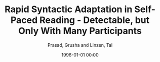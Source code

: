 ---
layout: post
title: Rapid Syntactic Adaptation in Self-Paced Reading - Detectable, but Only With Many Participants

date: 1996-01-01 00:00
author: Prasad, Grusha and Linzen, Tal
tags: ["power analysis","replication","self-paced reading","sentence processing","syntactic adaptation"]
journal: Journal of Experimental Psychology Learning Memory and Cognition

link: https://doi.org/10.1037/xlm0001046

year: 2021
---